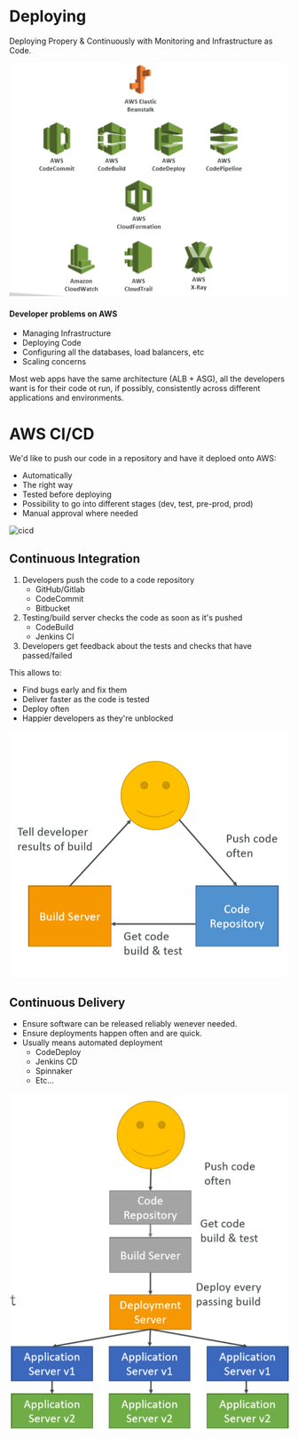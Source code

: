 # Deploying

Deploying Propery & Continuously with Monitoring and Infrastructure as Code.

![deploying services](./services.png)

#### Developer problems on AWS

* Managing Infrastructure
* Deploying Code
* Configuring all the databases, load balancers, etc
* Scaling concerns

Most web apps have the same architecture (ALB + ASG), all the developers want is for their code ot run, if possibly, consistently across different applications and environments.

# AWS CI/CD

We'd like to push our code in a repository and have it deploed onto AWS:
* Automatically
* The right way
* Tested before deploying
* Possibility to go into different stages (dev, test, pre-prod, prod)
* Manual approval where needed

![cicd](./cicd.png)

## Continuous Integration

1. Developers push the code to a code repository
    * GitHub/Gitlab
    * CodeCommit
    * Bitbucket
2. Testing/build server checks the code as soon as it's pushed
    * CodeBuild
    * Jenkins CI
3. Developers get feedback about the tests and checks that have passed/failed

This allows to:
* Find bugs early and fix them
* Deliver faster as the code is tested
* Deploy often
* Happier developers as they're unblocked

![ci](./ci.png)

## Continuous Delivery

* Ensure software can be released reliably wenever needed.
* Ensure deployments happen often and are quick.
* Usually means automated deployment
    * CodeDeploy
    * Jenkins CD
    * Spinnaker
    * Etc...

![cd](./cd.png)
